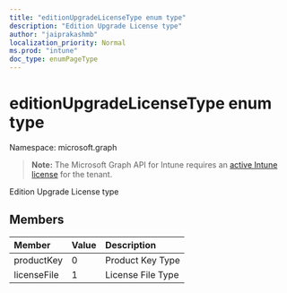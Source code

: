 ```yaml
---
title: "editionUpgradeLicenseType enum type"
description: "Edition Upgrade License type"
author: "jaiprakashmb"
localization_priority: Normal
ms.prod: "intune"
doc_type: enumPageType
---
```


# editionUpgradeLicenseType enum type

Namespace: microsoft.graph

> **Note:** The Microsoft Graph API for Intune requires an [active Intune license](https://go.microsoft.com/fwlink/?linkid=839381) for the tenant.

Edition Upgrade License type

## Members
|Member|Value|Description|
|:---|:---|:---|
|productKey|0|Product Key Type|
|licenseFile|1|License File Type|

